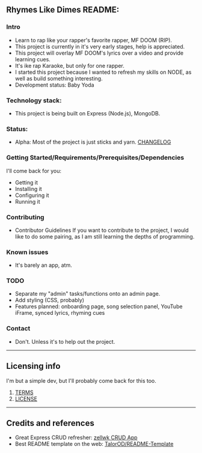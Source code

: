 ## Rhymes Like Dimes README:

### Intro

- Learn to rap like your rapper's favorite rapper, MF DOOM (RIP).
- This project is currently in it's very early stages, help is appreciated.
- This project will overlay MF DOOM's lyrics over a video and provide learning cues. 
- It's ike rap Karaoke, but only for one rapper.
- I started this project because I wanted to refresh my skills on NODE, as well as build something interesting.
- Development status: Baby Yoda

### Technology stack: 
- This project is being built on Express (Node.js), MongoDB.
  
### Status:  
- Alpha: Most of the project is just sticks and yarn. [CHANGELOG](CHANGELOG.md)

### Getting Started/Requirements/Prerequisites/Dependencies
I'll come back for you:
- Getting it  
- Installing it
- Configuring it
- Running it

### Contributing
- Contributor Guidelines
If you want to contribute to the project, I would like to do some pairing, as I am still learning the depths of programming.

### Known issues
- It's barely an app, atm.

### TODO
- Separate my "admin" tasks/functions onto an admin page.
- Add styling (CSS, probably)
- Features planned: onboarding page, song selection panel, YouTube iFrame, synced lyrics, rhyming cues

### Contact
- Don't. Unless it's to help out the project.

---

## Licensing info
I'm but a simple dev, but I'll probably come back for this too.
1. [TERMS](TERMS.md)
2. [LICENSE](LICENSE)

----

## Credits and references

- Great Express CRUD refresher: [zellwk CRUD App](https://zellwk.com/blog/crud-express-mongodb/#convertkit)
- Best README template on the web: [TalorOD/README-Template](https://github.com/TaylorOD/README-Template/blob/main/README.md)